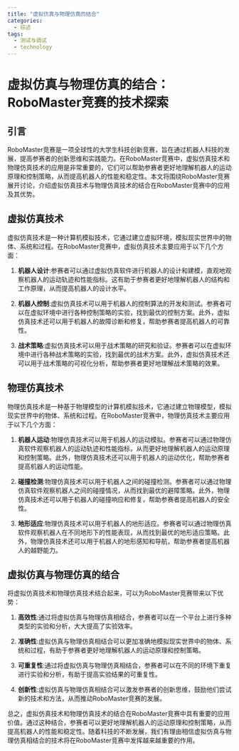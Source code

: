```yaml
---  
title: "虚拟仿真与物理仿真的结合"  
categories:  
  - 综述  
tags: 
  - 测试与调试 
  - technology  
---  
```


# 虚拟仿真与物理仿真的结合：RoboMaster竞赛的技术探索

## 引言

RoboMaster竞赛是一项全球性的大学生科技创新竞赛，旨在通过机器人科技的发展，提高参赛者的创新思维和实践能力。在RoboMaster竞赛中，虚拟仿真技术和物理仿真技术的应用是非常重要的，它们可以帮助参赛者更好地理解机器人的运动原理和控制策略，从而提高机器人的性能和稳定性。本文将围绕RoboMaster竞赛展开讨论，介绍虚拟仿真技术与物理仿真技术的结合在RoboMaster竞赛中的应用及其优势。

## 虚拟仿真技术

虚拟仿真技术是一种计算机模拟技术，它通过建立虚拟环境，模拟现实世界中的物体、系统和过程。在RoboMaster竞赛中，虚拟仿真技术主要应用于以下几个方面：

1. **机器人设计**:参赛者可以通过虚拟仿真软件进行机器人的设计和建模，直观地观察机器人的运动轨迹和性能指标。这有助于参赛者更好地理解机器人的结构和工作原理，从而提高机器人的设计水平。

2. **机器人控制**:虚拟仿真技术可以用于机器人的控制算法的开发和测试。参赛者可以在虚拟环境中进行各种控制策略的实验，找到最优的控制方案。此外，虚拟仿真技术还可以用于机器人的故障诊断和修复，帮助参赛者提高机器人的可靠性。

3. **战术策略**:虚拟仿真技术可以用于战术策略的研究和验证。参赛者可以在虚拟环境中进行各种战术策略的实验，找到最优的战术方案。此外，虚拟仿真技术还可以用于战术策略的可视化分析，帮助参赛者更好地理解战术策略的效果。

## 物理仿真技术

物理仿真技术是一种基于物理模型的计算机模拟技术，它通过建立物理模型，模拟现实世界中的物体、系统和过程。在RoboMaster竞赛中，物理仿真技术主要应用于以下几个方面：

1. **机器人运动**:物理仿真技术可以用于机器人的运动模拟。参赛者可以通过物理仿真软件观察机器人的运动轨迹和性能指标，从而更好地理解机器人的运动原理和控制策略。此外，物理仿真技术还可以用于机器人的运动优化，帮助参赛者提高机器人的运动性能。

2. **碰撞检测**:物理仿真技术可以用于机器人之间的碰撞检测。参赛者可以通过物理仿真软件观察机器人之间的碰撞情况，从而找到最优的避障策略。此外，物理仿真技术还可以用于机器人的碰撞响应和修复，帮助参赛者提高机器人的安全性。

3. **地形适应**:物理仿真技术可以用于机器人的地形适应。参赛者可以通过物理仿真软件观察机器人在不同地形下的性能表现，从而找到最优的地形适应策略。此外，物理仿真技术还可以用于机器人的地形感知和导航，帮助参赛者提高机器人的越野能力。

## 虚拟仿真与物理仿真的结合

将虚拟仿真技术和物理仿真技术结合起来，可以为RoboMaster竞赛带来以下优势：

1. **高效性**:通过将虚拟仿真与物理仿真相结合，参赛者可以在一个平台上进行多种类型的实验和分析，大大提高了实验效率。

2. **准确性**:虚拟仿真与物理仿真相结合可以更加准确地模拟现实世界中的物体、系统和过程，有助于参赛者更好地理解机器人的运动原理和控制策略。

3. **可重复性**:通过将虚拟仿真与物理仿真相结合，参赛者可以在不同的环境下重复进行实验和分析，有助于提高实验结果的可重复性。

4. **创新性**:虚拟仿真与物理仿真相结合可以激发参赛者的创新思维，鼓励他们尝试新的技术和方法，从而推动RoboMaster竞赛的发展。

总之，虚拟仿真技术和物理仿真技术的结合在RoboMaster竞赛中具有重要的应用价值。通过这种结合，参赛者可以更好地理解机器人的运动原理和控制策略，从而提高机器人的性能和稳定性。随着科技的不断发展，我们有理由相信虚拟仿真与物理仿真相结合的技术将在RoboMaster竞赛中发挥越来越重要的作用。 
